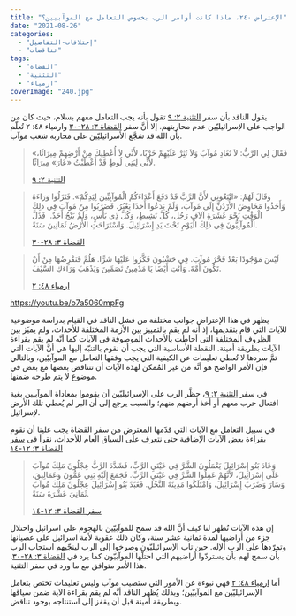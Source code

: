 ```yaml
---
title: "الإعتراض ٢٤٠، ماذا كانت أوامر الرب بخصوص التعامل مع الموآبيين؟"
date: "2021-08-26"
categories: 
  - "إختلافات-التفاصيل"
  - "تناقضات"
tags: 
  - "القضاة"
  - "التثنية"
  - "ارمياء"
coverImage: "240.jpg"
---
```


يقول الناقد بأن سفر [التثنية ٢: ٩](https://my.bible.com/bible/101/DEU.2.9) تقول بأنه يجب التعامل معهم بسلام، حيث كان من الواجب على الإسرائيليّين عدم محاربتهم. إلا أنَّ سفر [القضاة ٣: ٢٨-٣٠](https://my.bible.com/bible/101/JDG.3.28-30) وارمياء ٤٨: ٢ تُعلّم بأن الله قد شجَّع الأسرائيليّين على محاربة شعب موآب.

> «فَقَالَ لِي الرَّبُّ: لاَ تُعَادِ مُوآبَ وَلاَ تُثِرْ عَلَيْهِمْ حَرْبًا، لأَنِّي لاَ أُعْطِيكَ مِنْ أَرْضِهِمْ مِيرَاثًا، لأَنِّي لِبَنِي لُوطٍ قَدْ أَعْطَيْتُ «عَارَ» مِيرَاثًا.
> 
> [التثنية ٢: ٩](https://my.bible.com/bible/101/DEU.2.9)

> وَقَالَ لَهُمُ: «اتْبَعُونِي لأَنَّ الرَّبَّ قَدْ دَفَعَ أَعْدَاءَكُمُ الْمُوآبِيِّينَ لِيَدِكُمْ». فَنَزَلُوا وَرَاءَهُ وَأَخَذُوا مَخَاوِضَ الأُرْدُنِّ إِلَى مُوآبَ، وَلَمْ يَدَعُوا أَحَدًا يَعْبُرُ. فَضَرَبُوا مِنْ مُوآبَ فِي ذلِكَ الْوَقْتِ نَحْوَ عَشَرَةِ آلاَفِ رَجُل، كُلَّ نَشِيطٍ، وَكُلَّ ذِي بَأْسٍ، وَلَمْ يَنْجُ أَحَدٌ.  فَذَلَّ الْمُوآبِيُّونَ فِي ذلِكَ الْيَوْمِ تَحْتَ يَدِ إِسْرَائِيلَ. وَاسْتَرَاحَتِ الأَرْضُ ثَمَانِينَ سَنَةً.
> 
> [القضاة ٣: ٢٨-٣٠](https://my.bible.com/bible/101/JDG.3.28-30)

> لَيْسَ مَوْجُودًا بَعْدُ فَخْرُ مُوآبَ. فِي حَشْبُونَ فَكَّرُوا عَلَيْهَا شَرًّا. هَلُمَّ فَنَقْرِضُهَا مِنْ أَنْ تَكُونَ أُمَّةً. وَأَنْتِ أَيْضًا يَا مَدْمِينُ تُصَمِّينَ وَيَذْهَبُ وَرَاءَكِ السَّيْفُ.
> 
> [ارمياء ٤٨: ٢](https://my.bible.com/bible/101/JER.48,2)

https://youtu.be/o7a5060mpFg

يظهر في هذا الإعتراض جوانب مختلفة من فشل الناقد في القيام بدراسة موضوعية للآيات التي قام بتقديمها، إذ أنه لم يقم بالتمييز بين الأزمة المختلفة للأحداث، ولم يميّز بين الظروف المختلفة التي أحاطت بالأحداث الموصوفة في الآيات كما أنَّه لم يقم بقراءة الآيات بطريقة أمينة. النقطة الأساسية التي يجب أن نقوم بالتنبّه إليها هي أنَّ الآيات التي تمَّ سردها لا تُعطي تعليمات عن الكيفية التي يجب وفقها التعامل مع الموآبيّين، وبالتالي فإن الأمر الواضح هو أنَّه من غير المُمكن لهذه الآيات أن تتناقض بعضها مع بعض في موضوع لا يتم طرحه ضمنها.

في سفر [التثنية ٢: ٩](https://my.bible.com/bible/101/DEU.2.9)، حظَّر الرب على الإسرائيليّين أن يقوموا بمعاداة الموآبيين بغية افتعال حرب معهم أو أخذ أرضهم منهم؛ والسبب يرجع إلى أن البر لم يُعطي تلك الأرض لإسرائيل.

في سبيل التعامل مع الآيات التي قدّمها المعترض من سفر القضاة يجب علينا أن نقوم بقراءة بعض الآيات الإضافية حتى نتعرف على السياق العام للأحداث، نقرأ في [سفر القضاة ٣: ١٢-١٤](https://my.bible.com/bible/101/JDG.3.12-14)

> وَعَادَ بَنُو إِسْرَائِيلَ يَعْمَلُونَ الشَّرَّ فِي عَيْنَيِ الرَّبِّ، فَشَدَّدَ الرَّبُّ عِجْلُونَ مَلِكَ مُوآبَ عَلَى إِسْرَائِيلَ، لأَنَّهُمْ عَمِلُوا الشَّرَّ فِي عَيْنَيِ الرَّبِّ. فَجَمَعَ إِلَيْهِ بَنِي عَمُّونَ وَعَمَالِيقَ، وَسَارَ وَضَرَبَ إِسْرَائِيلَ، وَامْتَلَكُوا مَدِينَةَ النَّخْلِ. فَعَبَدَ بَنُو إِسْرَائِيلَ عِجْلُونَ مَلِكَ مُوآبَ ثَمَانِيَ عَشْرَةَ سَنَةً.
> 
> [سفر القضاة ٣: ١٢-١٤](https://my.bible.com/bible/101/JDG.3.12-14)

إن هذه الآيات تُظهر لنا كيف أنَّ الله قد سمح للموآبيّين بالهجوم على اسرائيل واحتلال جزء من أراضيها لمدة ثمانية عشر سنة، وكان ذلك عقوبة لأمة اسرائيل على عصيانها وتمرّدها على الرب الإله. حين تاب الإسرائيليّون وصرخوا إلى الرب لينجّيهم استجاب الرب بأن سمح لهم بأن يستردّوا أراضيهم التي احتلّها الموآبيّون كما يرد في [القضاة ٣: ٢٨-٣٠](https://my.bible.com/bible/101/JDG.3.28-30). هذا الأمر متوافق مع ما ورد في سفر التثنية.

أما [ارمياء ٤٨: ٢](https://my.bible.com/bible/101/JER.48,2) فهي نبوءة عن الأمور التي ستصيب موآب وليس تعليمات تختص بتعامل الإسرائيليّين مع الموآبيّين؛ وبذلك يُظهر الناقد أنَّه لم يقم بقراءة الآية ضمن سياقها وبطريقة أمينة قبل أن يقفز إلى استنتاجه بوجود تناقض.

